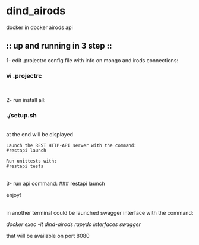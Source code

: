 # dind_airods
docker in docker airods api

## :: up and running in 3 step ::


1- edit .projectrc config file with info on mongo and irods connections: 
### vi .projectrc  
</br>

2- run install all:
### ./setup.sh
</br>
 at the end will be displayed

```
Launch the REST HTTP-API server with the command:
#restapi launch

Run unittests with:
#restapi tests
```

</br>
3- run api command:
### restapi launch 
</br>

enjoy!
</br></br>

in another terminal could be launched swagger interface with the command:

*docker exec -it dind-airods rapydo interfaces swagger*

that will be available on port 8080


